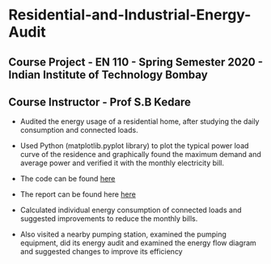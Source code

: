 # Residential-and-Industrial-Energy-Audit

## **Course Project - EN 110  - Spring Semester 2020 - Indian Institute of Technology Bombay**

## **Course Instructor - Prof S.B Kedare**

- Audited the energy usage of a residential home, after studying the daily consumption and connected loads.

- Used Python (matplotlib.pyplot library) to plot the typical power load curve of the residence and graphically found the maximum demand and average power and verified it with the monthly electricity bill.

- The code can be found <a href ="https://github.com/rohankalbag/Residential-and-Industrial-Energy-Audit/blob/main/Residential%20Audit.ipynb">here</a>

- The report can be found here <a href ="https://github.com/rohankalbag/Residential-and-Industrial-Energy-Audit/blob/main/Residential%20and%20Industrial%20Energy%20Audit%20-%20Report.pdf">here</a>

- Calculated individual energy consumption of connected loads and suggested improvements to reduce the
monthly bills.

- Also visited a nearby pumping station, examined the pumping equipment, did its energy audit and examined the energy flow diagram and suggested changes to improve its efficiency
